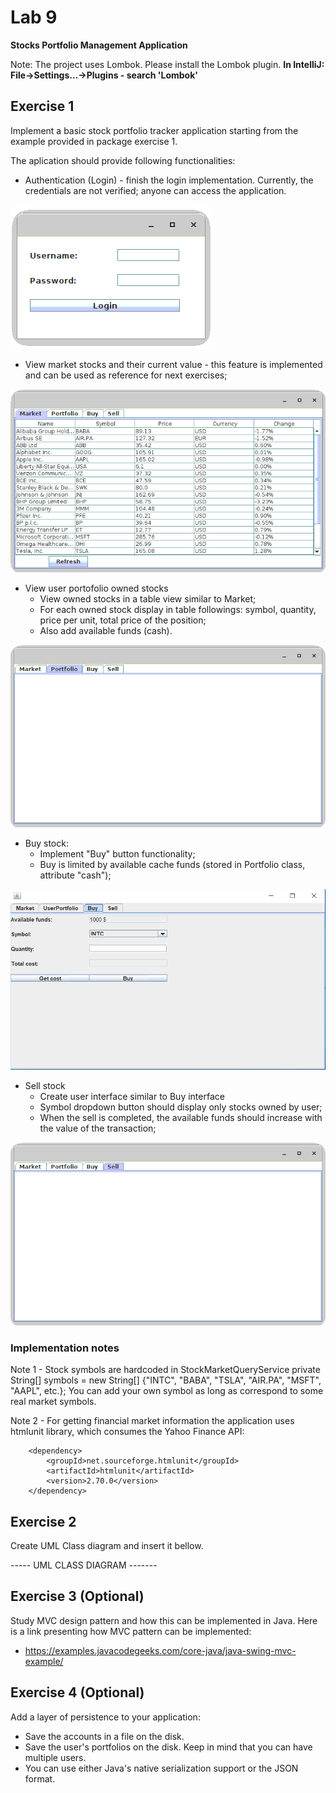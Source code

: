 # Lab 9

**Stocks Portfolio Management Application**

Note: The project uses Lombok. 
Please install the Lombok plugin. **In IntelliJ: File->Settings...->Plugins - search 'Lombok'**

## Exercise 1 

Implement a basic stock portfolio tracker application starting from the example provided in package exercise 1.

The aplication should provide following functionalities:
- Authentication (Login) - finish the login implementation. Currently, the credentials are not verified; anyone can access the application.

![login image](./docs/login.png)

- View market stocks and their current value - this feature is implemented and can be used as reference for next exercises;

![market image](./docs/market.png)

- View user portofolio owned stocks
    - View owned stocks in a table view similar to Market;
    - For each owned stock display in table followings: symbol, quantity, price per unit, total price of the position;
    - Also add available funds (cash).

![portfolio image](./docs/portfolio.png)
  
- Buy stock:
    - Implement "Buy" button functionality;
    - Buy is limited by available cache funds (stored in Portfolio class, attribute "cash");

![buy image](./docs/buy.png)

- Sell stock
    - Create user interface similar to Buy interface
    - Symbol dropdown button should display only stocks owned by user;
    - When the sell is completed, the available funds should increase with the value of the transaction;

![sell image](./docs/sell.png)
 

### Implementation notes

Note 1 - Stock symbols are hardcoded in StockMarketQueryService      private String[] symbols = new String[] {"INTC", "BABA", "TSLA", "AIR.PA", "MSFT", "AAPL", etc.}; You can add your own symbol as long as correspond to some real market symbols.

Note 2 - For getting financial market information the application uses htmlunit library, which consumes the Yahoo Finance API:

        <dependency>
            <groupId>net.sourceforge.htmlunit</groupId>
            <artifactId>htmlunit</artifactId>
            <version>2.70.0</version>
        </dependency>

## Exercise 2

Create UML Class diagram and insert it bellow.

----- UML CLASS DIAGRAM -------


## Exercise 3 (Optional)

Study MVC design pattern and how this can be implemented in Java. Here is a link presenting how MVC pattern can be implemented:
- https://examples.javacodegeeks.com/core-java/java-swing-mvc-example/ 

## Exercise 4 (Optional)

Add a layer of persistence to your application:
- Save the accounts in a file on the disk.
- Save the user's portfolios on the disk. Keep in mind that you can have multiple users.
- You can use either Java's native serialization support or the JSON format.